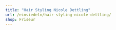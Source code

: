 ```yaml
---
title: "Hair Styling Nicole Dettling"
url: /einsiedeln/hair-styling-nicole-dettling/
shop: Friseur
---
```

